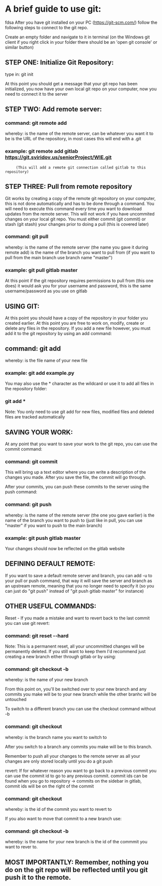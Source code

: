 # A brief guide to use git: 
fdsa
After you have git installed on your PC (https://git-scm.com/) follow the following steps to connect to the git repo.

Create an empty folder and navigate to it in terminal (on the Windows git client if you right click in your folder there should be an 'open git console' or similar button) 

## STEP ONE: Initialize Git Repository:

type in: git init 

At this point you should get a message that your git repo has been initialized, you now have your own local git repo on your computer, now you need to connect it to the server

## STEP TWO: Add remote server:

### command: git remote add <name> <url> 

whereby: <name> is the name of the remote server, can be whatever you want it to be
         <url> is the URL of the repository, in most cases this will end with a .git 
         
### example: git remote add gitlab https://git.sviridov.us/seniorProject/WIE.git
         (This will add a remote git connection called gitlab to this repository)

## STEP THREE: Pull from remote repository

Git works by creating a copy of the remote git repository on your computer, this is not done automatically and has to be done through a command. 
You will need to execute this command every time you want to download updates from the remote server. This will not work if you have uncommited
changes on your local git repo. You must either commit (git commit) or stash (git stash) your changes prior to doing a pull (this is covered later) 

### command: git pull <name> <branch> 

whereby: <name> is the name of the remote server (the name you gave it during remote add) 
         <branch> is the name of the branch you want to pull from (if you want to pull from the main branch use branch name "master") 
         
### example: git pull gitlab master

At this point if the git repository requires permissions to pull from (this one does) it would ask you for your username and password, this is the
same username/password as you use on gitlab

## USING GIT: 

At this point you should have a copy of the repository in your folder you created earlier. At this point you are free to work on, modify, create or delete
any files in the repository. If you add a new file however, you must add it to the git repository by using an add command: 

## command: git add <file name>

whereby: <file name> is the file name of your new file

### example: git add example.py 

You may also use the * character as the wildcard or use it to add all files in the repository folder:

### git add * 

Note: You only need to use git add for new files, modified files and deleted files are tracked automatically 

## SAVING YOUR WORK:

At any point that you want to save your work to the git repo, you can use the commit command: 

### command: git commit

This will bring up a text editor where you can write a description of the changes you made. After you save the file, the commit will go through.

After your commits, you can push these commits to the server using the push command:

### command: git push <name> <branch> 

whereby: <name> is the name of the remote server (the one you gave earlier) 
         <branch> is the name of the branch you want to push to (just like in pull, you can use "master" if you want to push to the main branch)
         
### example: git push gitlab master

Your changes should now be reflected on the gitlab website 

## DEFINING DEFAULT REMOTE: 

If you want to save a default remote server and branch, you can add -u to your pull or push command, that way it will save the server and branch
as an upstream remote, meaning that you no longer need to specify it (so you can just do "git push" instead of "git push gitlab master" for instance)

## OTHER USEFUL COMMANDS: 

Reset - If you made a mistake and want to revert back to the last commit you can use git revert:

### command: git reset --hard 

Note: This is a permanent reset, all your uncommitted changes will be permanently deleted. If you still want to keep them I'd recommend just creating
a new branch either through gitlab or by using: 

### command: git checkout -b <new branch name> 

whereby: <new branch name> is the name of your new branch

From this point on, you'll be switched over to your new branch and any commits you make will be to your new branch while the other branhc will be untouched

To switch to a different branch you can use the checkout command without -b 

### command: git checkout <branch name> 

whereby: <branch name> is the branch name you want to switch to

After you switch to a branch any commits you make will be to this branch. 

Remember to push all your changes to the remote server as all your changes are only stored locally until you do a git push

revert: If for whatever reason you want to go back to a previous commit you can use the commit id to go to any previous commit.
commit ids can be found when you go to repository -> commits on the sidebar in gitlab, commit ids will be on the right of the commit

### command: git checkout <commit id>

whereby: <commit id> is the id of the commit you want to revert to

If you also want to move that commit to a new branch use:

### command: git checkout -b <new branch name> <commit id> 

whereby: <new branch name> is the name for your new branch
         <commit id> is the id of the commmit you want to rever to. 
         
## MOST IMPORTANTLY: Remember, nothing you do on the git repo will be reflected until you git push it to the remote. 
